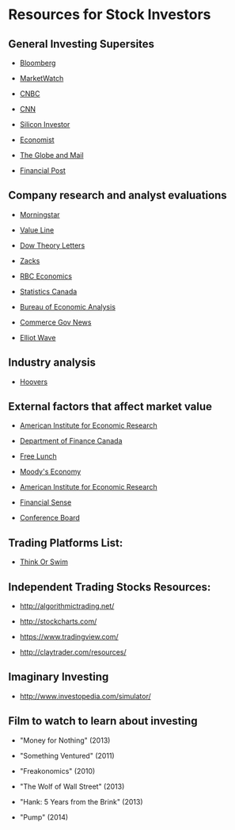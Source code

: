# Resources for Stock Investors

## General Investing Supersites

* [Bloomberg](http://www.bloomberg.com/)

* [MarketWatch](http://www.marketwatch.com/)

* [CNBC](http://www.cnbc.com/)  

* [CNN](http://money.cnn.com/)

* [Silicon Investor](http://www.siliconinvestor.com/)

* [Economist](http://www.economist.com/)  

* [The Globe and Mail](http://www.theglobeandmail.com/globe-investor/)  

* [Financial Post](http://www.financialpost.com/index.html)  

## Company research and analyst evaluations

* [Morningstar](http://www2.morningstar.ca/homepage/h_ca.aspx?culture=en-CA)

* [Value Line](http://www.valueline.com/)  

* [Dow Theory Letters](http://dowtheoryletters.com/Default.aspx)

* [Zacks](http://www.zacks.com/)

* [RBC Economics](http://www.rbc.com/economics/index.html)

* [Statistics Canada](http://www5.statcan.gc.ca/subject-sujet/theme-theme.action?pid=3764&lang=eng&more=0&MM)

* [Bureau of Economic Analysis](http://www.bea.gov/index.htm)

* [Commerce Gov News](https://www.commerce.gov/news)

* [Elliot Wave](http://www.elliottwave.com/)

## Industry analysis

* [Hoovers](http://www.hoovers.com/)

## External factors that affect market value

* [American Institute for Economic Research](https://www.aier.org/)

* [Department of Finance Canada](http://fin.gc.ca/fin-eng.asp)

* [Free Lunch](https://www.economy.com/freelunch/default.asp)

* [Moody's Economy](https://www.economy.com/)

* [American Institute for Economic Research](https://www.aier.org/)

* [Financial Sense](http://www.financialsense.com/)

* [Conference Board](https://www.conference-board.org/)


## Trading Platforms List:

* [Think Or Swim](https://www.thinkorswim.com/t/trading.html)

## Independent Trading Stocks Resources:

* http://algorithmictrading.net/

* http://stockcharts.com/

* https://www.tradingview.com/

* http://claytrader.com/resources/

## Imaginary Investing

* http://www.investopedia.com/simulator/

## Film to watch to learn about investing

*  "Money for Nothing" (2013)

* "Something Ventured" (2011)

* "Freakonomics" (2010)

* "The Wolf of Wall Street" (2013)

* "Hank: 5 Years from the Brink" (2013)

* "Pump" (2014)
